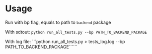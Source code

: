 # Usage

Run with bp flag, equals to path to ```backend``` package

With sdtout:
```python run_all_tests.py --bp PATH_TO_BACKEND_PACKAGE```

With log file:
```python run_all_tests.py > tests_log.log --bp PATH_TO_BACKEND_PACKAGE``````
